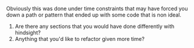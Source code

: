 Obviously this was done under time constraints that may have forced you down a path or pattern that ended up with some code that is non ideal.
1. Are there any sections that you would have done differently with hindsight?
2. Anything that you'd like to refactor given more time?
